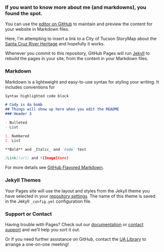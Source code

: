 ### If you want to know more about me (and markdowns), you found the spot. 

You can use the [editor on GitHub](https://github.com/codywoody10/portfolio/edit/master/README.md) to maintain and preview the content for your website in Markdown files.

Here, I'm attempting to insert a link to a City of Tucson StoryMap about the [Santa Cruz River Heritage](https://arcg.is/1O5j44) and hopefully it works. 

Whenever you commit to this repository, GitHub Pages will run [Jekyll](https://jekyllrb.com/) to rebuild the pages in your site, from the content in your Markdown files.

### Markdown

Markdown is a lightweight and easy-to-use syntax for styling your writing. It includes conventions for

```markdown
Syntax highlighted code block

# Cody is da bomb
## Things will show up here when you edit the README
### Header 3

- Bulleted
- List

1. Numbered
2. List

**Bold** and _Italic_ and `Code` text

[Link](url) and ![Image](src)
```

For more details see [GitHub Flavored Markdown](https://guides.github.com/features/mastering-markdown/).

### Jekyll Themes

Your Pages site will use the layout and styles from the Jekyll theme you have selected in your [repository settings](https://github.com/codywoody10/portfolio/settings). The name of this theme is saved in the Jekyll `_config.yml` configuration file.

### Support or Contact

Having trouble with Pages? Check out our [documentation](https://help.github.com/categories/github-pages-basics/) or [contact support](https://github.com/contact) and we’ll help you sort it out.

Or if you need further assistance on GitHub, contact the [UA Library](https://libguides.library.arizona.edu/GISspecialists) to arrange a one-on-one meeting!

